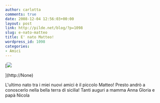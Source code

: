 ```yaml
---
author: carlotta
comments: true
date: 2008-12-04 12:56:03+00:00
layout: post
link: http://pilde.net/blog/?p=1098
slug: e-nato-matteo
title: E' nato Matteo!
wordpress_id: 1098
categories:
- Amici
---
```


[![](http://pilde.net/blog/wp-content/uploads/2008/12/matteo.jpg)


](http://None)




L'ultimo nato tra i miei nuovi amici è il piccolo Matteo! Presto andrò a conoscerlo nella bella terra di sicilia! Tanti auguri a mamma Anna Gloria e papà Nicola
